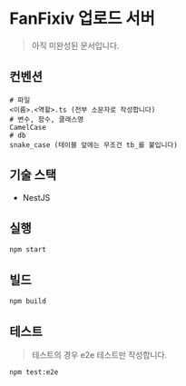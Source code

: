 # FanFixiv 업로드 서버

> 아직 미완성된 문서입니다.

## 컨벤션

```
# 파일
<이름>.<역할>.ts (전부 소문자로 작성합니다)
# 변수, 함수, 클래스명
CamelCase
# db
snake_case (테이블 앞에는 무조건 tb_를 붙입니다)
```

## 기술 스택

- NestJS

## 실행

```
npm start
```

## 빌드

```
npm build
```

## 테스트

> 테스트의 경우 e2e 테스트만 작성합니다.

```
npm test:e2e
```